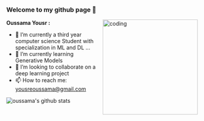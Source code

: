 ### Welcome to my github page 👋

<img align="right" alt="coding" width="250" src="https://images.squarespace-cdn.com/content/v1/5c4ece0e3917ee277d32eaf3/1570273053849-039QAJDGEH8MYUH1LWB1/ke17ZwdGBToddI8pDm48kOlpZEm6lIPwPw_yo_m_zlV7gQa3H78H3Y0txjaiv_0fDoOvxcdMmMKkDsyUqMSsMWxHk725yiiHCCLfrh8O1z5QPOohDIaIeljMHgDF5CVlOqpeNLcJ80NK65_fV7S1UeSVMWmcuz5YkWBVf_98p9j5HN4wc9JBwr3vukvQUiJxOpYghpI-Ha_TwZsqqmJXng/ramen-and-rain.gif?format=500w">

**Oussama Yousr :** 

- 🔭 I’m currently a third year computer science Student with specialization in ML and DL  ...
- 🌱 I’m currently learning Generative Models
- 👯 I’m looking to collaborate on a deep learning project
- 📫 How to reach me: yousreoussama@gmail.com

![oussama's github stats](https://github-readme-stats.vercel.app/api?username=oussamayousre&show_icons=true&theme=radical)


